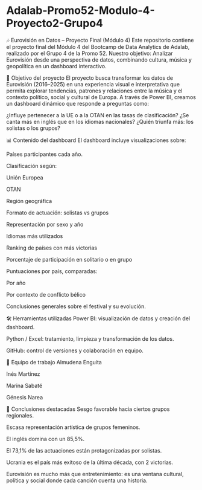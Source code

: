 # Adalab-Promo52-Modulo-4-Proyecto2-Grupo4
🎶 Eurovisión en Datos – Proyecto Final (Módulo 4)
Este repositorio contiene el proyecto final del Módulo 4 del Bootcamp de Data Analytics de Adalab, realizado por el Grupo 4 de la Promo 52.
Nuestro objetivo: Analizar Eurovisión desde una perspectiva de datos, combinando cultura, música y geopolítica en un dashboard interactivo.

🎯 Objetivo del proyecto
El proyecto busca transformar los datos de Eurovisión (2016–2025) en una experiencia visual e interpretativa que permita explorar tendencias, patrones y relaciones entre la música y el contexto político, social y cultural de Europa.
A través de Power BI, creamos un dashboard dinámico que responde a preguntas como:

¿Influye pertenecer a la UE o a la OTAN en las tasas de clasificación?
¿Se canta más en inglés que en los idiomas nacionales?
¿Quién triunfa más: los solistas o los grupos?

📊 Contenido del dashboard
El dashboard incluye visualizaciones sobre:

Países participantes cada año.

Clasificación según:

Unión Europea

OTAN

Región geográfica

Formato de actuación: solistas vs grupos

Representación por sexo y año

Idiomas más utilizados

Ranking de países con más victorias

Porcentaje de participación en solitario o en grupo

Puntuaciones por país, comparadas:

Por año

Por contexto de conflicto bélico

Conclusiones generales sobre el festival y su evolución.

🛠️ Herramientas utilizadas
Power BI: visualización de datos y creación del dashboard.

Python / Excel: tratamiento, limpieza y transformación de los datos.

GitHub: control de versiones y colaboración en equipo.

👥 Equipo de trabajo
Almudena Enguita

Inés Martínez

Marina Sabaté

Génesis Narea

📌 Conclusiones destacadas
Sesgo favorable hacia ciertos grupos regionales.

Escasa representación artística de grupos femeninos.

El inglés domina con un 85,5%.

El 73,1% de las actuaciones están protagonizadas por solistas.

Ucrania es el país más exitoso de la última década, con 2 victorias.

Eurovisión es mucho más que entretenimiento: es una ventana cultural, política y social donde cada canción cuenta una historia.

